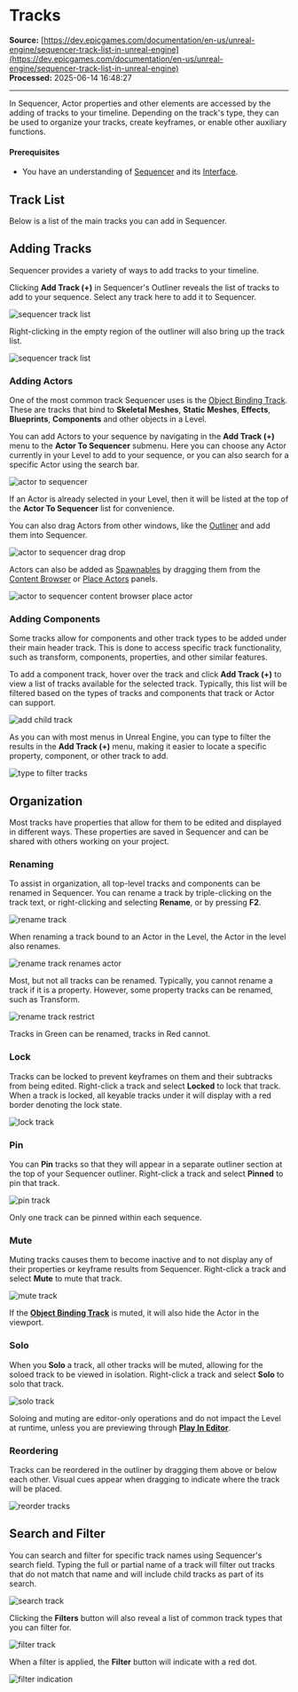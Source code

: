 # Tracks

**Source:** [https://dev.epicgames.com/documentation/en-us/unreal-engine/sequencer-track-list-in-unreal-engine](https://dev.epicgames.com/documentation/en-us/unreal-engine/sequencer-track-list-in-unreal-engine)  
**Processed:** 2025-06-14 16:48:27

---

In Sequencer, Actor properties and other elements are accessed by the adding of tracks to your timeline. Depending on the track's type, they can be used to organize your tracks, create keyframes, or enable other auxiliary functions.

#### Prerequisites

-   You have an understanding of [Sequencer](/documentation/en-us/unreal-engine/how-to-make-movies-in-unreal-engine) and its [Interface](/documentation/en-us/unreal-engine/sequencer-cinematic-editor-unreal-engine).

## Track List

Below is a list of the main tracks you can add in Sequencer.

## Adding Tracks

Sequencer provides a variety of ways to add tracks to your timeline.

Clicking **Add Track (+)** in Sequencer's Outliner reveals the list of tracks to add to your sequence. Select any track here to add it to Sequencer.

![sequencer track list](https://d1iv7db44yhgxn.cloudfront.net/documentation/images/bf8e3d72-858d-4180-b562-d7e5a78e65c7/addtrack1.png)

Right-clicking in the empty region of the outliner will also bring up the track list.

![sequencer track list](https://d1iv7db44yhgxn.cloudfront.net/documentation/images/235cc8c3-0b6c-4228-96da-f8f511a1dee0/addtrack2.png)

### Adding Actors

One of the most common track Sequencer uses is the [Object Binding Track](/documentation/en-us/unreal-engine/cinematic-actor-tracks-in-unreal-engine). These are tracks that bind to **Skeletal Meshes**, **Static Meshes**, **Effects**, **Blueprints**, **Components** and other objects in a Level.

You can add Actors to your sequence by navigating in the **Add Track (+)** menu to the **Actor To Sequencer** submenu. Here you can choose any Actor currently in your Level to add to your sequence, or you can also search for a specific Actor using the search bar.

![actor to sequencer](https://d1iv7db44yhgxn.cloudfront.net/documentation/images/4d8d16a5-9a78-4a8d-b95e-14e1e2153cbd/addactor1.png)

If an Actor is already selected in your Level, then it will be listed at the top of the **Actor To Sequencer** list for convenience.

You can also drag Actors from other windows, like the [Outliner](/documentation/en-us/unreal-engine/outliner-in-unreal-engine) and add them into Sequencer.

![actor to sequencer drag drop](https://d1iv7db44yhgxn.cloudfront.net/documentation/images/66ec803a-7711-4608-9a0b-be80f87c37ae/addactor2.png)

Actors can also be added as [Spawnables](/documentation/en-us/unreal-engine/spawn-temporary-actors-in-unreal-engine-cinematics) by dragging them from the [Content Browser](/documentation/en-us/unreal-engine/content-browser-in-unreal-engine) or [Place Actors](/documentation/en-us/unreal-engine/placing-actors-in-unreal-engine) panels.

![actor to sequencer content browser place actor](https://d1iv7db44yhgxn.cloudfront.net/documentation/images/db4b5bc2-2035-48c6-b2de-be8bddc02bb0/addactor3.png)

### Adding Components

Some tracks allow for components and other track types to be added under their main header track. This is done to access specific track functionality, such as transform, components, properties, and other similar features.

To add a component track, hover over the track and click **Add Track (+)** to view a list of tracks available for the selected track. Typically, this list will be filtered based on the types of tracks and components that track or Actor can support.

![add child track](https://d1iv7db44yhgxn.cloudfront.net/documentation/images/19b0e828-1f69-4008-9353-990f4b343529/subtrack.png)

As you can with most menus in Unreal Engine, you can type to filter the results in the **Add Track (+)** menu, making it easier to locate a specific property, component, or other track to add.

![type to filter tracks](https://d1iv7db44yhgxn.cloudfront.net/documentation/images/f58d4187-89d0-4575-a4dc-7439cc4594d4/subtrack2.gif)

## Organization

Most tracks have properties that allow for them to be edited and displayed in different ways. These properties are saved in Sequencer and can be shared with others working on your project.

### Renaming

To assist in organization, all top-level tracks and components can be renamed in Sequencer. You can rename a track by triple-clicking on the track text, or right-clicking and selecting **Rename**, or by pressing **F2**.

![rename track](https://d1iv7db44yhgxn.cloudfront.net/documentation/images/846535ea-5bcb-4bd1-8031-da16315a78c3/rename1.png)

When renaming a track bound to an Actor in the Level, the Actor in the level also renames.

![rename track renames actor](https://d1iv7db44yhgxn.cloudfront.net/documentation/images/ed2fe149-92e2-4b52-8396-7b74e498a360/rename3.gif)

Most, but not all tracks can be renamed. Typically, you cannot rename a track if it is a property. However, some property tracks can be renamed, such as Transform.

![rename track restrict](https://d1iv7db44yhgxn.cloudfront.net/documentation/images/37b27ff9-b709-48cb-a67d-486b7916dcc8/rename2.png)

Tracks in Green can be renamed, tracks in Red cannot.

### Lock

Tracks can be locked to prevent keyframes on them and their subtracks from being edited. Right-click a track and select **Locked** to lock that track. When a track is locked, all keyable tracks under it will display with a red border denoting the lock state.

![lock track](https://d1iv7db44yhgxn.cloudfront.net/documentation/images/75687538-0d53-4d8e-80a3-5fced62bfe9a/locking.png)

### Pin

You can **Pin** tracks so that they will appear in a separate outliner section at the top of your Sequencer outliner. Right-click a track and select **Pinned** to pin that track.

![pin track](https://d1iv7db44yhgxn.cloudfront.net/documentation/images/abd9a356-f54e-4c38-b199-738bc4aeb88a/pinning.png)

Only one track can be pinned within each sequence.

### Mute

Muting tracks causes them to become inactive and to not display any of their properties or keyframe results from Sequencer. Right-click a track and select **Mute** to mute that track.

![mute track](https://d1iv7db44yhgxn.cloudfront.net/documentation/images/9a228143-f9cc-4662-8de2-6ff09f9b0825/mute.png)

If the **[Object Binding Track](/documentation/en-us/unreal-engine/cinematic-actor-tracks-in-unreal-engine)** is muted, it will also hide the Actor in the viewport.

### Solo

When you **Solo** a track, all other tracks will be muted, allowing for the soloed track to be viewed in isolation. Right-click a track and select **Solo** to solo that track.

![solo track](https://d1iv7db44yhgxn.cloudfront.net/documentation/images/9d88f0ed-0fbb-41b1-bd43-f1e183aaad87/solo.png)

Soloing and muting are editor-only operations and do not impact the Level at runtime, unless you are previewing through **[Play In Editor](/documentation/en-us/unreal-engine/in-editor-testing-play-and-simulate-in-unreal-engine)**.

### Reordering

Tracks can be reordered in the outliner by dragging them above or below each other. Visual cues appear when dragging to indicate where the track will be placed.

![reorder tracks](https://d1iv7db44yhgxn.cloudfront.net/documentation/images/049c63b2-826f-49b3-a383-15e46955e5e4/dragdrop.gif)

## Search and Filter

You can search and filter for specific track names using Sequencer's search field. Typing the full or partial name of a track will filter out tracks that do not match that name and will include child tracks as part of its search.

![search track](https://d1iv7db44yhgxn.cloudfront.net/documentation/images/f0280f56-393a-43f1-b8ee-7cef53410e34/search.png)

Clicking the **Filters** button will also reveal a list of common track types that you can filter for.

![filter track](https://d1iv7db44yhgxn.cloudfront.net/documentation/images/5aab50dc-9e6e-44f8-874d-2735fd6ecad1/filter.png)

When a filter is applied, the **Filter** button will indicate with a red dot.

![filter indication](https://d1iv7db44yhgxn.cloudfront.net/documentation/images/5719c24b-6416-4c52-904f-42c29be71d74/filter2.png)
